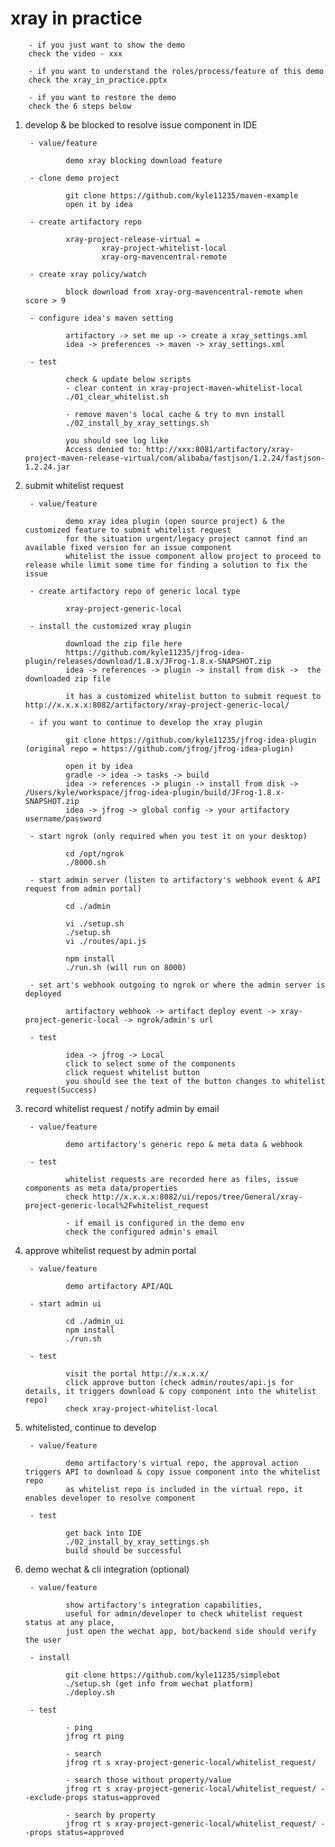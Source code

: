 # xray in practice

        - if you just want to show the demo
        check the video - xxx

        - if you want to understand the roles/process/feature of this demo
        check the xray_in_practice.pptx

        - if you want to restore the demo
        check the 6 steps below

1. develop & be blocked to resolve issue component in IDE

        - value/feature

                demo xray blocking download feature

        - clone demo project
       
                git clone https://github.com/kyle11235/maven-example
                open it by idea

        - create artifactory repo 
       
                xray-project-release-virtual =
                        xray-project-whitelist-local
                        xray-org-mavencentral-remote

        - create xray policy/watch 
        
                block download from xray-org-mavencentral-remote when score > 9

        - configure idea's maven setting
        
                artifactory -> set me up -> create a xray_settings.xml
                idea -> preferences -> maven -> xray_settings.xml
        
        - test

                check & update below scripts
                - clear content in xray-project-maven-whitelist-local
                ./01_clear_whitelist.sh

                - remove maven's local cache & try to mvn install
                ./02_install_by_xray_settings.sh

                you should see log like
                Access denied to: http://xxx:8081/artifactory/xray-project-maven-release-virtual/com/alibaba/fastjson/1.2.24/fastjson-1.2.24.jar

2. submit whitelist request

        - value/feature

                demo xray idea plugin (open source project) & the customized feature to submit whitelist request
                for the situation urgent/legacy project cannot find an available fixed version for an issue component
                whitelist the issue component allow project to proceed to release while limit some time for finding a solution to fix the issue

        - create artifactory repo of generic local type 

                xray-project-generic-local

        - install the customized xray plugin

                download the zip file here
                https://github.com/kyle11235/jfrog-idea-plugin/releases/download/1.8.x/JFrog-1.8.x-SNAPSHOT.zip
                idea -> references -> plugin -> install from disk ->  the downloaded zip file

                it has a customized whitelist button to submit request to http://x.x.x.x:8082/artifactory/xray-project-generic-local/

        - if you want to continue to develop the xray plugin

                git clone https://github.com/kyle11235/jfrog-idea-plugin (original repo = https://github.com/jfrog/jfrog-idea-plugin)

                open it by idea
                gradle -> idea -> tasks -> build
                idea -> references -> plugin -> install from disk -> /Users/kyle/workspace/jfrog-idea-plugin/build/JFrog-1.8.x-SNAPSHOT.zip
                idea -> jfrog -> global config -> your artifactory username/password

        - start ngrok (only required when you test it on your desktop)

                cd /opt/ngrok
                ./8000.sh

        - start admin server (listen to artifactory's webhook event & API request from admin portal)

                cd ./admin

                vi ./setup.sh
                ./setup.sh
                vi ./routes/api.js

                npm install
                ./run.sh (will run on 8000)

        - set art's webhook outgoing to ngrok or where the admin server is deployed  

                artifactory webhook -> artifact deploy event -> xray-project-generic-local -> ngrok/admin's url

        - test

                idea -> jfrog -> Local
                click to select some of the components
                click request whitelist button
                you should see the text of the button changes to whitelist request(Success)
                
3. record whitelist request / notify admin by email

        - value/feature

                demo artifactory's generic repo & meta data & webhook
        
        - test
        
                whitelist requests are recorded here as files, issue components as meta data/properties 
                check http://x.x.x.x:8082/ui/repos/tree/General/xray-project-generic-local%2Fwhitelist_request
                
                - if email is configured in the demo env
                check the configured admin's email

4. approve whitelist request by admin portal

        - value/feature
        
                demo artifactory API/AQL

        - start admin ui 

                cd ./admin_ui
                npm install
                ./run.sh

        - test

                visit the portal http://x.x.x.x/
                click approve button (check admin/routes/api.js for details, it triggers download & copy component into the whitelist repo)
                check xray-project-whitelist-local

5. whitelisted, continue to develop

        - value/feature

                demo artifactory's virtual repo, the approval action triggers API to download & copy issue component into the whitelist repo
                as whitelist repo is included in the virtual repo, it enables developer to resolve component

        - test

                get back into IDE
                ./02_install_by_xray_settings.sh
                build should be successful

6. demo wechat & cli integration (optional)

        - value/feature
        
                show artifactory's integration capabilities, 
                useful for admin/developer to check whitelist request status at any place, 
                just open the wechat app, bot/backend side should verify the user

        - install
                
                git clone https://github.com/kyle11235/simplebot
                ./setup.sh (get info from wechat platform)
                ./deploy.sh

        - test

                - ping
                jfrog rt ping

                - search
                jfrog rt s xray-project-generic-local/whitelist_request/

                - search those without property/value
                jfrog rt s xray-project-generic-local/whitelist_request/ --exclude-props status=approved

                - search by property
                jfrog rt s xray-project-generic-local/whitelist_request/ --props status=approved

                
                






